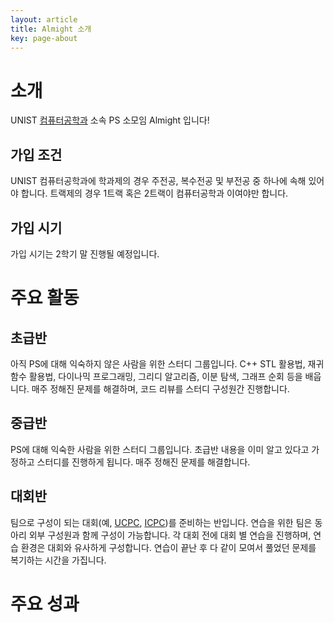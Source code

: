 ```yaml
---
layout: article
title: Almight 소개
key: page-about
---
```


# 소개

UNIST [컴퓨터공학과](https://cse.unist.ac.kr/) 소속 PS 소모임 Almight 입니다!

## 가입 조건

UNIST 컴퓨터공학과에 학과제의 경우 주전공, 복수전공 및 부전공 중 하나에 속해 있어야 합니다.
트랙제의 경우 1트랙 혹은 2트랙이 컴퓨터공학과 이여야만 합니다.

## 가입 시기

가입 시기는 2학기 말 진행될 예정입니다.

# 주요 활동

## 초급반

아직 PS에 대해 익숙하지 않은 사람을 위한 스터디 그룹입니다.
C++ STL 활용법, 재귀함수 활용법, 다이나믹 프로그래밍, 그리디 알고리즘, 이분 탐색, 그래프 순회 등을 배웁니다.
매주 정해진 문제를 해결하며, 코드 리뷰를 스터디 구성원간 진행합니다.

## 중급반

PS에 대해 익숙한 사람을 위한 스터디 그룹입니다.
초급반 내용을 이미 알고 있다고 가정하고 스터디를 진행하게 됩니다.
매주 정해진 문제를 해결합니다.

## 대회반

팀으로 구성이 되는 대회(예, [UCPC](https://ucpc.me/), [ICPC](http://icpckorea.org/))를 준비하는 반입니다.
연습을 위한 팀은 동아리 외부 구성원과 함께 구성이 가능합니다.
각 대회 전에 대회 별 연습을 진행하며, 연습 환경은 대회와 유사하게 구성합니다.
연습이 끝난 후 다 같이 모여서 풀었던 문제를 복기하는 시간을 가집니다.

# 주요 성과
